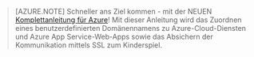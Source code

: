 ﻿
> [AZURE.NOTE]
> Schneller ans Ziel kommen - mit der NEUEN [Komplettanleitung für Azure](http://support.microsoft.com/kb/2990804)!  Mit dieser Anleitung wird das Zuordnen eines benutzerdefinierten Domänennamens zu Azure-Cloud-Diensten und Azure App Service-Web-Apps sowie das Absichern der Kommunikation mittels SSL zum Kinderspiel.

<!--HONumber=49-->